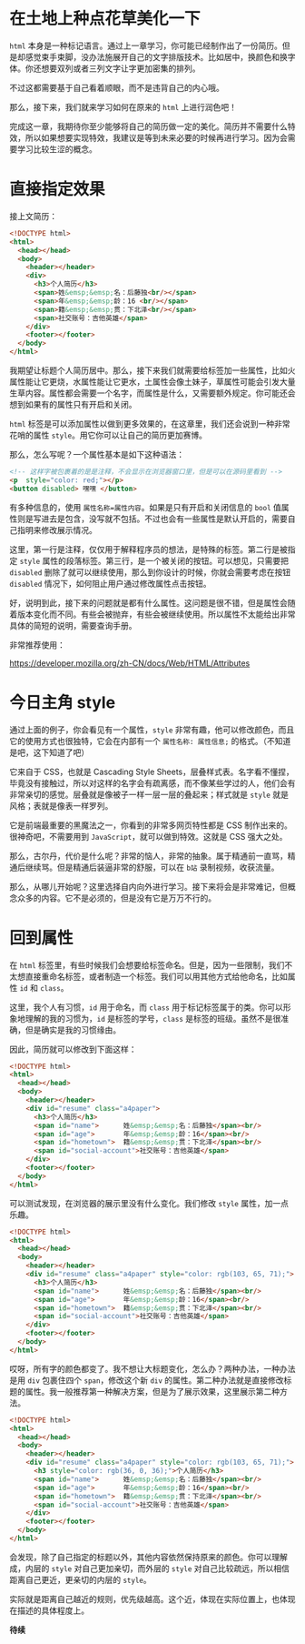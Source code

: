 # 在土地上种点花草美化一下

`html` 本身是一种标记语言。通过上一章学习，你可能已经制作出了一份简历。但是却感觉束手束脚，没办法施展开自己的文字排版技术。比如居中，换颜色和换字体。你还想要双列或者三列文字让字更加密集的排列。

不过这都需要基于自己看着顺眼，而不是违背自己的内心哦。

那么，接下来，我们就来学习如何在原来的 `html` 上进行润色吧！

完成这一章，我期待你至少能够将自己的简历做一定的美化。简历并不需要什么特效，所以如果想要实现特效，我建议是等到未来必要的时候再进行学习。因为会需要学习比较生涩的概念。

# 直接指定效果

接上文简历：

``` html
<!DOCTYPE html>
<html>
  <head></head>
  <body>
    <header></header>
    <div>
      <h3>个人简历</h3>
      <span>姓&emsp;&emsp;名：后藤独<br/></span>
      <span>年&emsp;&emsp;龄：16 <br/></span>
      <span>籍&emsp;&emsp;贯：下北泽<br/></span>
      <span>社交账号：吉他英雄</span>
    </div>
    <footer></footer>
  </body>
</html>
```

我期望让标题个人简历居中。那么，接下来我们就需要给标签加一些属性，比如火属性能让它更烧，水属性能让它更水，土属性会像土妹子，草属性可能会引发大量生草内容。属性都会需要一个名字，而属性是什么，又需要额外规定。你可能还会想到如果有的属性只有开启和关闭。

`html` 标签是可以添加属性以做到更多效果的，在这章里，我们还会说到一种非常花哨的属性 `style`。用它你可以让自己的简历更加赛博。

那么，怎么写呢？一个属性基本是如下这种语法：

``` html
<!-- 这样字被包裹着的是是注释，不会显示在浏览器窗口里，但是可以在源码里看到 -->
<p  style="color: red;"></p>
<button disabled> 嘿嘿 </button>
```

有多种信息的，使用 `属性名称=属性内容`。如果是只有开启和关闭信息的 `bool` 值属性则是写进去是包含，没写就不包括。不过也会有一些属性是默认开启的，需要自己指明来修改展示情况。

这里，第一行是注释，仅仅用于解释程序员的想法，是特殊的标签。第二行是被指定 `style` 属性的段落标签。第三行，是一个被关闭的按钮。可以想见，只需要把 `disabled` 删除了就可以继续使用，那么到你设计的时候，你就会需要考虑在按钮 `disabled` 情况下，如何阻止用户通过修改属性点击按钮。

好，说明到此，接下来的问题就是都有什么属性。这问题是很不错，但是属性会随着版本变化而不同。有些会被抛弃，有些会被继续使用。所以属性不太能给出非常具体的简短的说明，需要查询手册。

非常推荐使用：

<https://developer.mozilla.org/zh-CN/docs/Web/HTML/Attributes>

# 今日主角 style

通过上面的例子，你会看见有一个属性，`style` 非常有趣，他可以修改颜色，而且它的使用方式也很独特，它会在内部有一个 `属性名称: 属性信息;` 的格式。（不知道是吧，这下知道了吧）

它来自于 CSS，也就是 Cascading Style Sheets，层叠样式表。名字看不懂捏，毕竟没有接触过，所以对这样的名字会有疏离感，而不像某些学过的人，他们会有非常亲切的感觉。层叠就是像被子一样一层一层的叠起来；样式就是 `style` 就是风格；表就是像表一样罗列。

它是前端最重要的黑魔法之一，你看到的非常多网页特性都是 CSS 制作出来的。很神奇吧，不需要用到 `JavaScript`，就可以做到特效。这就是 CSS 强大之处。

那么，古尔丹，代价是什么呢？非常的恼人，非常的抽象。属于精通前一直骂，精通后继续骂。但是精通后装逼非常的舒服，可以在 `b站` 录制视频，收获流量。

那么，从哪儿开始呢？这里选择自内向外进行学习。接下来将会是非常难记，但概念众多的内容。它不是必须的，但是没有它是万万不行的。

<!-- XD -->

# 回到属性

在 `html` 标签里，有些时候我们会想要给标签命名。但是，因为一些限制，我们不太想直接重命名标签，或者制造一个标签。我们可以用其他方式给他命名，比如属性 `id` 和 `class`。

这里，我个人有习惯，`id` 用于命名，而 `class` 用于标记标签属于的类。你可以形象地理解的我的习惯为，`id` 是标签的学号，`class` 是标签的班级。虽然不是很准确，但是确实是我的习惯缘由。

因此，简历就可以修改到下面这样：

``` html
<!DOCTYPE html>
<html>
  <head></head>
  <body>
    <header></header>
    <div id="resume" class="a4paper">
      <h3>个人简历</h3>
      <span id="name">      姓&emsp;&emsp;名：后藤独</span><br/>
      <span id="age">       年&emsp;&emsp;龄：16</span><br/>
      <span id="hometown">  籍&emsp;&emsp;贯：下北泽</span><br/>
      <span id="social-account">社交账号：吉他英雄</span>
    </div>
    <footer></footer>
  </body>
</html>
```

可以测试发现，在浏览器的展示里没有什么变化。我们修改 `style` 属性，加一点乐趣。

``` html
<!DOCTYPE html>
<html>
  <head></head>
  <body>
    <header></header>
    <div id="resume" class="a4paper" style="color: rgb(103, 65, 71);">
      <h3>个人简历</h3>
      <span id="name">      姓&emsp;&emsp;名：后藤独</span><br/>
      <span id="age">       年&emsp;&emsp;龄：16</span><br/>
      <span id="hometown">  籍&emsp;&emsp;贯：下北泽</span><br/>
      <span id="social-account">社交账号：吉他英雄</span>
    </div>
    <footer></footer>
  </body>
</html>
```

哎呀，所有字的颜色都变了。我不想让大标题变化，怎么办？两种办法，一种办法是用 `div` 包裹住四个 `span`，修改这个新 `div` 的属性。第二种办法就是直接修改标题的属性。我一般推荐第一种解决方案，但是为了展示效果，这里展示第二种方法。

``` html
<!DOCTYPE html>
<html>
  <head></head>
  <body>
    <header></header>
    <div id="resume" class="a4paper" style="color: rgb(103, 65, 71);">
      <h3 style="color: rgb(36, 0, 36);">个人简历</h3>
      <span id="name">      姓&emsp;&emsp;名：后藤独</span><br/>
      <span id="age">       年&emsp;&emsp;龄：16</span><br/>
      <span id="hometown">  籍&emsp;&emsp;贯：下北泽</span><br/>
      <span id="social-account">社交账号：吉他英雄</span>
    </div>
    <footer></footer>
  </body>
</html>
```

会发现，除了自己指定的标题以外，其他内容依然保持原来的颜色。你可以理解成，内层的 `style` 对自己更加亲切，而外层的 `style` 对自己比较疏远，所以相信距离自己更近，更亲切的内层的 `style`。

实际就是距离自己越近的规则，优先级越高。这个近，体现在实际位置上，也体现在描述的具体程度上。

**待续**